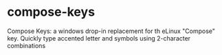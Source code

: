compose-keys
============

Compose Keys: a windows drop-in replacement for th eLinux "Compose" key.  Quickly type accented letter and symbols using 2-character combinations